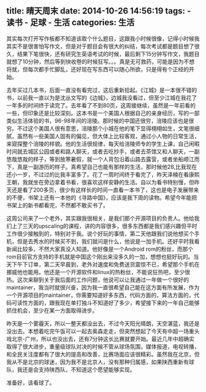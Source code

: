 title: 晴天周末
date: 2014-10-26 14:56:19
tags:
    - 读书
    - 足球
    - 生活
categories: 生活
---
其实每次打开写作板都不知道该取个什么题目，这跟我小时候很像，记得小时候我其实不是很害怕写作文，但是对于题目会有很大的纠结，每次考试都是题目想了很久，结果下笔很快，还有研究生英语考试的时候，最后剩下15分钟写作文，我题目就想了10分钟，然后等到快收卷的时候狂写。。。真是无可救药，可能是因为不想将就，但每次都手忙脚乱，还好现在写东西可以随心所欲，只是得有个正经的开始。

去年买过几本书，后面一直没有看完过，这后重新拾起。《江城》是一本很不错的书，以前我一直以为是沈丛文写的《边城》，边城我没看过，但至少江城在我花了一年多的时间终于读完了。去年看了不到80页，这周接继续，虽然是一年前看的一些，但印象还是比较深刻。这本书是一个美国人根据自己的亲身经历，写的一部类似生活体验的书，96-98年间的涪陵。那时候的中国还很穷，涪陵应该也是很穷。不过这个美国人很有意思，涪陵那个小城在他的笔下显得栩栩如生，文笔很细腻，虽然有一些美国人固有的偏见，但大体上比较客观，通过小人物的日常生活，来窥探整个涪陵的样貌。他的生活很规律，每天给涪陵师专的学生上课，自己闲暇时间就去城区公园或者和路人聊天，或者去吃抄手，或者去茶馆又和人聊天，一副悠哉悠哉的样子，等到放寒暑假，就一个人背包沿着山路去露营，或者坐船顺江而下，真是一副游历的样子。真希望自己也能有那样的生活，那时候他28,比我现在还小一岁，不过过的比我丰富多了。花了一周时间终于看完了，昨天泽楠在看康熙王朝，我就坐在旁边拿着书看，很喜欢这样安静的生活。自以为看书特别慢，但昨天还是看了200多页，很少有这样长的时间一直看一本书了，这也是电子发展带来的不便，书架上还有一本他的《寻路中国》，应该是我下周的读物。希望今年能把书架上的新书都看完，不然都不敢买书了。

这周公司来了一个老外，其实跟我很相关，是我们那个开源项目的负责人。他给我们上了三天的upscaling的课程，讲的内容很多，很多东西都是我们感兴趣但平时工作很少接触到的，特别对于我。说个好玩的事情，第二天他跟我们说他想买个手机，但是去秀水的时候买不到，我们就问是什么，他说是一加手机。还好平时我看新闻比较多，不然大家真没人知道。他好像是一个Android rom的粉丝，而那个rom目前官方支持的手机就是中国这个刚出来没多久的一加，想想也挺好玩的。当天下午下订单，第二天早晨到，老外对速度和免费送货震惊不已，希望那个手机在挪威他也能用。他还是一个开源软件和linux的热粉丝，不能说狂热吧，至少很热。这次来聊到关于我后面的工作问题，他说可以让我通过一年做一个很好的maintainer，我当时就很兴奋，因为我一直很希望自己能在这方面有所发展，作为一个开源项目的maintainer，你需要知道好多东西，代码方面的，算法方面的，代码可读性方面的，跟我现在单打独斗不知道好了多少，希望接下来的一年自己能够抓住机会，至少在某一方面取得进步。

昨天是一个雾霾天，所以一整天都没出去，不过今天阳光晴朗，天空湛蓝，我还是没出去。本想着吃完午饭可以一起去奥森走走，但突然想起了今天有中超一场重头戏北京-广州，所以也没出去，还有7分钟这长比赛就要开始。最近几年中超确实取得了很大进步，重量级球队对决的时候不管从球场氛围，媒体报道，电视转播，和全民关注度都有了很大的提高和改善，比赛场面应该很精彩。虽然我在北京，但我从不是北京的球迷，因为我不是北京人，没有那种归属感，如果陕西重新有球队，我还是会支持陕西队，不知道这个愿望能够实现。

准备好，该看球了。
